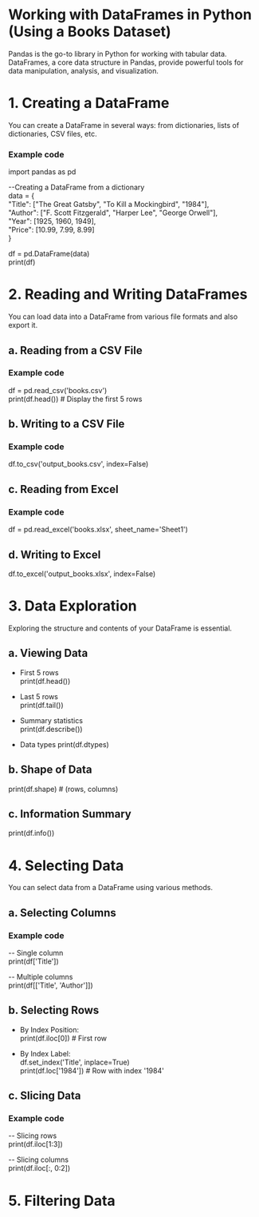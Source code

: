 # Working with DataFrames in Python (Using a Books Dataset)
Pandas is the go-to library in Python for working with tabular data.  
DataFrames, a core data structure in Pandas, provide powerful tools for data manipulation, analysis, and visualization.

# 1. Creating a DataFrame
You can create a DataFrame in several ways: from dictionaries, lists of dictionaries, CSV files, etc.

### Example code
import pandas as pd  

--Creating a DataFrame from a dictionary  
data = {  
    "Title": ["The Great Gatsby", "To Kill a Mockingbird", "1984"],    
    "Author": ["F. Scott Fitzgerald", "Harper Lee", "George Orwell"],  
    "Year": [1925, 1960, 1949],  
    "Price": [10.99, 7.99, 8.99]  
}

df = pd.DataFrame(data)  
print(df)

# 2. Reading and Writing DataFrames
You can load data into a DataFrame from various file formats and also export it.
## a. Reading from a CSV File
### Example code
df = pd.read_csv('books.csv')  
print(df.head())  # Display the first 5 rows

## b. Writing to a CSV File
### Example code
df.to_csv('output_books.csv', index=False)

## c. Reading from Excel
### Example code 
df = pd.read_excel('books.xlsx', sheet_name='Sheet1')

## d. Writing to Excel
df.to_excel('output_books.xlsx', index=False)  

# 3. Data Exploration
Exploring the structure and contents of your DataFrame is essential.
## a. Viewing Data
* First 5 rows  
print(df.head())

* Last 5 rows  
print(df.tail())

* Summary statistics  
print(df.describe())

* Data types
print(df.dtypes)

## b. Shape of Data
print(df.shape)  # (rows, columns)

## c. Information Summary
print(df.info())


# 4. Selecting Data
You can select data from a DataFrame using various methods.

## a. Selecting Columns
### Example code
-- Single column  
print(df['Title'])

-- Multiple columns  
print(df[['Title', 'Author']])

## b. Selecting Rows
* By Index Position:  
print(df.iloc[0])  # First row

* By Index Label:  
df.set_index('Title', inplace=True)  
print(df.loc['1984'])  # Row with index '1984'

## c. Slicing Data
### Example code
-- Slicing rows  
print(df.iloc[1:3])

-- Slicing columns  
print(df.iloc[:, 0:2])

# 5. Filtering Data